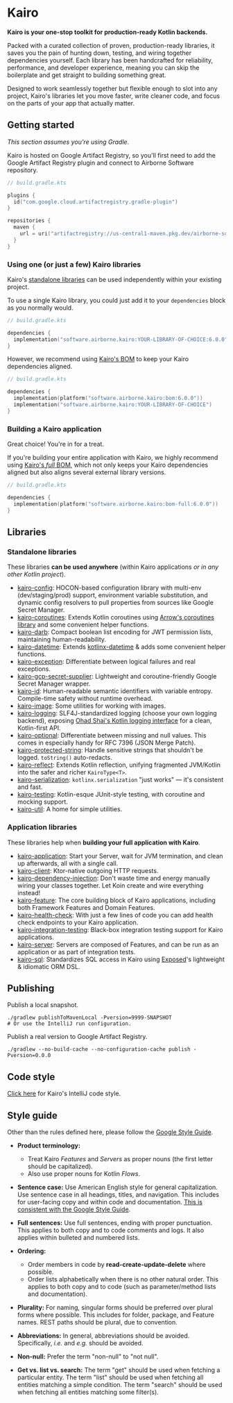 # Kairo

**Kairo is your one-stop toolkit for production-ready Kotlin backends.**

Packed with a curated collection of proven, production-ready libraries,
it saves you the pain of hunting down, testing, and wiring together dependencies yourself.
Each library has been handcrafted for reliability, performance, and developer experience,
meaning you can skip the boilerplate and get straight to building something great.

Designed to work seamlessly together but flexible enough to slot into any project,
Kairo's libraries let you move faster, write cleaner code,
and focus on the parts of your app that actually matter.

## Getting started

_This section assumes you're using Gradle._

Kairo is hosted on Google Artifact Registry,
so you'll first need to add the Google Artifact Registry plugin
and connect to Airborne Software repository.

```kotlin
// build.gradle.kts

plugins {
  id("com.google.cloud.artifactregistry.gradle-plugin")
}

repositories {
  maven {
    url = uri("artifactregistry://us-central1-maven.pkg.dev/airborne-software/maven")
  }
}
```

### Using one (or just a few) Kairo libraries

Kairo's [standalone libraries](#standalone-libraries)
can be used independently within your existing project.

To use a single Kairo library,
you could just add it to your `dependencies` block as you normally would.

```kotlin
// build.gradle.kts

dependencies {
  implementation("software.airborne.kairo:YOUR-LIBRARY-OF-CHOICE:6.0.0")
}
```

However, we recommend using [Kairo's BOM](./bom/README.md)
to keep your Kairo dependencies aligned.

```kotlin
// build.gradle.kts

dependencies {
  implementation(platform("software.airborne.kairo:bom:6.0.0"))
  implementation("software.airborne.kairo:YOUR-LIBRARY-OF-CHOICE")
}
```

### Building a Kairo application

Great choice! You're in for a treat.

If you're building your entire application with Kairo,
we highly recommend using [Kairo's _full_ BOM](./bom-full/README.md),
which not only keeps your Kairo dependencies aligned
but also aligns several external library versions.

```kotlin
// build.gradle.kts

dependencies {
  implementation(platform("software.airborne.kairo:bom-full:6.0.0"))
}
```

## Libraries

### Standalone libraries

These libraries **can be used anywhere**
(within Kairo applications _or in any other Kotlin project_).

- [kairo-config](./kairo-config/README.md):
  HOCON-based configuration library
  with multi-env (dev/staging/prod) support, environment variable substitution,
  and dynamic config resolvers to pull properties from sources like Google Secret Manager.
- [kairo-coroutines](./kairo-coroutines/README.md):
  Extends Kotlin coroutines
  using [Arrow's coroutines library](https://arrow-kt.io/learn/coroutines/)
  and some convenient helper functions.
- [kairo-darb](./kairo-darb/README.md):
  Compact boolean list encoding for JWT permission lists,
  maintaining human-readability.
- [kairo-datetime](./kairo-datetime/README.md):
  Extends [kotlinx-datetime](https://github.com/Kotlin/kotlinx-datetime)
  & adds some convenient helper functions.
- [kairo-exception](./kairo-exception/README.md):
  Differentiate between logical failures and real exceptions.
- [kairo-gcp-secret-supplier](./kairo-gcp-secret-supplier/README.md):
  Lightweight and coroutine-friendly
  Google Secret Manager wrapper.
- [kairo-id](./kairo-id/README.md):
  Human-readable semantic identifiers with variable entropy.
  Compile-time safety without runtime overhead.
- [kairo-image](./kairo-image/README.md):
  Some utilities for working with images.
- [kairo-logging](./kairo-logging/README.md):
  SLF4J-standardized logging (choose your own logging backend),
  exposing [Ohad Shai's Kotlin logging interface](https://github.com/oshai/kotlin-logging)
  for a clean, Kotlin-first API.
- [kairo-optional](./kairo-optional/README.md):
  Differentiate between missing and null values.
  This comes in especially handy for RFC 7396 (JSON Merge Patch).
- [kairo-protected-string](./kairo-protected-string/README.md):
  Handle sensitive strings that shouldn't be logged.
  `toString()` auto-redacts.
- [kairo-reflect](./kairo-reflect/README.md):
  Extends Kotlin reflection,
  unifying fragmented JVM/Kotlin into the safer and richer `KairoType<T>`.
- [kairo-serialization](./kairo-serialization/README.md):
  `kotlinx.serialization` "just works" — it's consistent and fast.
- [kairo-testing](./kairo-testing/README.md):
  Kotlin-esque JUnit-style testing, with coroutine and mocking support.
- [kairo-util](./kairo-util/README.md):
  A home for simple utilities.

### Application libraries

These libraries help when **building your full application with Kairo**.

- [kairo-application](./kairo-application/README.md):
  Start your Server,
  wait for JVM termination,
  and clean up afterwards,
  all with a single call.
- [kairo-client](./kairo-client/README.md):
  Ktor-native outgoing HTTP requests.
- [kairo-dependency-injection](./kairo-dependency-injection/README.md):
  Don't waste time and energy manually wiring your classes together.
  Let Koin create and wire everything instead!
- [kairo-feature](./kairo-feature/README.md):
  The core building block of Kairo applications,
  including both Framework Features and Domain Features.
- [kairo-health-check](./kairo-health-check/README.md):
  With just a few lines of code
  you can add health check endpoints to your Kairo application.
- [kairo-integration-testing](./kairo-integration-testing/README.md):
  Black-box integration testing support for Kairo applications.
- [kairo-server](./kairo-server/README.md):
  Servers are composed of Features,
  and can be run as an application or as part of integration tests.
- [kairo-sql](./kairo-sql/README.md):
  Standardizes SQL access in Kairo
  using [Exposed](https://www.jetbrains.com/exposed/)'s lightweight & idiomatic ORM DSL.

## Publishing

Publish a local snapshot.

```shell
./gradlew publishToMavenLocal -Pversion=9999-SNAPSHOT
# Or use the IntelliJ run configuration.
```

Publish a real version to Google Artifact Registry.

```shell
./gradlew --no-build-cache --no-configuration-cache publish -Pversion=0.0.0
```

## Code style

[Click here](https://github.com/hudson155/intellij-settings) for Kairo's IntelliJ code style.

## Style guide

Other than the rules defined here, please follow the
[Google Style Guide](https://developers.google.com/style).

- **Product terminology:**
  - Treat Kairo _Features_ and _Servers_ as proper nouns (the first letter should be capitalized).
  - Also use proper nouns for Kotlin _Flows_.

- **Sentence case:**
  Use American English style for general capitalization.
  Use sentence case in all headings, titles, and navigation.
  This includes for user-facing copy and within code and documentation.
  [This is consistent with the Google Style Guide](https://developers.google.com/style/text-formatting).

- **Full sentences:**
  Use full sentences, ending with proper punctuation.
  This applies to both copy and to code comments and logs.
  It also applies within bulleted and numbered lists.

- **Ordering:**
  - Order members in code by **read-create-update-delete** where possible.
  - Order lists alphabetically when there is no other natural order.
    This applies to both copy and to code (such as parameter/method lists and documentation).

- **Plurality:**
  For naming, singular forms should be preferred over plural forms where possible.
  This includes for folder, package, and Feature names.
  REST paths should be plural, due to convention.

- **Abbreviations:**
  In general, abbreviations should be avoided.
  Specifically, _i.e._ and _e.g._ should be avoided.

- **Non-null:**
  Prefer the term "non-null" to "not null".

- **Get vs. list vs. search:**
  The term "get" should be used when fetching a particular entity.
  The term "list" should be used when fetching all entities matching a simple condition.
  The term "search" should be used when fetching all entities matching some filter(s).

